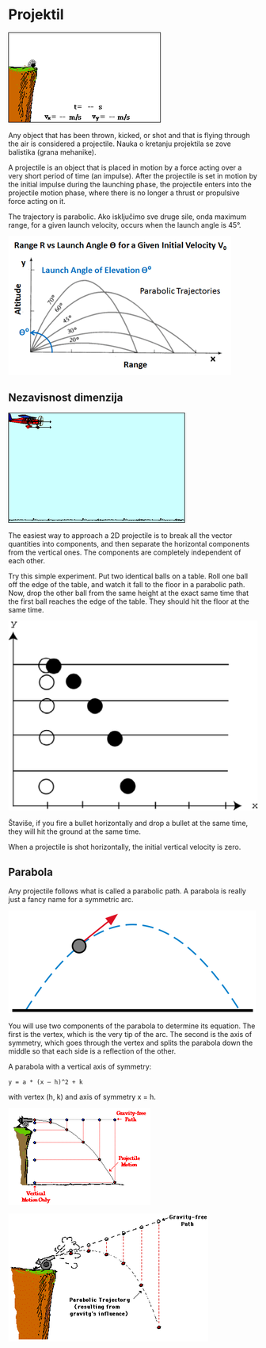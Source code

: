 # Projektil

![projektil](slike/let-projektila.gif)

Any object that has been thrown, kicked, or shot and that is flying through the air is considered a projectile. Nauka o kretanju projektila se zove balistika (grana mehanike).

A projectile is an object that is placed in motion by a force acting over a very short period of time (an impulse). After the projectile is set in motion by the initial impulse during the launching phase, the projectile enters into the projectile motion phase, where there is no longer a thrust or propulsive force acting on it.

The trajectory is parabolic. Ako isključimo sve druge sile, onda maximum range, for a given launch velocity, occurs when the launch angle is 45°.

![balistika](slike/balistika.gif)

## Nezavisnost dimenzija

![bombardovanje](slike/bombardovanje.gif)

The easiest way to approach a 2D projectile is to break all the vector quantities into components, and then separate the horizontal components from the vertical ones. The components are completely independent of each other.

Try this simple experiment. Put two identical balls on a table. Roll one ball off the edge of the table, and watch it fall to the floor in a parabolic path. Now, drop the other ball from the same height at the exact same time that the first ball reaches the edge of the table. They should hit the floor at the same time.

![horizontalno-vertikalno](slike/nezavisno-horizontalno-vertikalno.png)

Štaviše, if you fire a bullet horizontally and drop a bullet at the same time, they will hit the ground at the same time.

When a projectile is shot horizontally, the initial vertical velocity is zero.

## Parabola

Any projectile follows what is called a parabolic path. A parabola is really just a fancy name for a symmetric arc.

![parabola](slike/parabolic-trajectory.png)

You will use two components of the parabola to determine its equation. The first is the vertex, which is the very tip of the arc. The second is the axis of symmetry, which goes through the vertex and splits the parabola down the middle so that each side is a reflection of the other.

A parabola with a vertical axis of symmetry:
```
y = a * (x – h)^2 + k
```
with vertex (h, k) and axis of symmetry x = h.

![projektil](slike/projektil.gif)

![projektil2](slike/projektil2.gif)
